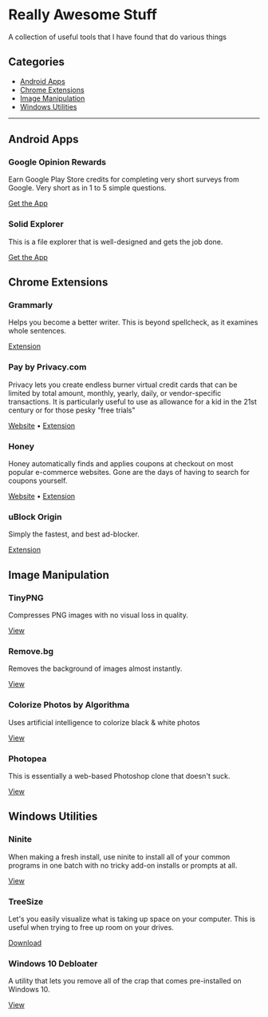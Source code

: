 # Really Awesome Stuff
A collection of useful tools that I have found that do various things

## Categories
* [Android Apps](#android-apps)
* [Chrome Extensions](#chrome-extensions)
* [Image Manipulation](#image-manipulation)
* [Windows Utilities](#windows-utilities)

____
## Android Apps

### Google Opinion Rewards
Earn Google Play Store credits for completing very short surveys from Google. Very short as in 1 to 5 simple questions.

[Get the App](https://play.google.com/store/apps/details?id=com.google.android.apps.paidtasks&hl=en_US)

### Solid Explorer
This is a file explorer that is well-designed and gets the job done.

[Get the App](https://play.google.com/store/apps/details?id=pl.solidexplorer2&hl=en_US)

## Chrome Extensions

### Grammarly
Helps you become a better writer. This is beyond spellcheck, as it examines whole sentences.

[Extension](https://chrome.google.com/webstore/detail/grammarly-for-chrome/kbfnbcaeplbcioakkpcpgfkobkghlhen)

### Pay by Privacy.com
Privacy lets you create endless burner virtual credit cards that can be limited by total amount, monthly, yearly, daily, or vendor-specific transactions. 
It is particularly useful to use as allowance for a kid in the 21st century or for those pesky "free trials"

[Website](https://privacy.com/join/H3YCE) • [Extension](https://chrome.google.com/webstore/detail/pay-by-privacycom/hmgpakheknboplhmlicfkkgjipfabmhp)

### Honey
Honey automatically finds and applies coupons at checkout on most popular e-commerce websites. Gone are the days of having to search for coupons yourself.

[Website](https://www.joinhoney.com/ref/73ya1lm) • [Extension](https://chrome.google.com/webstore/detail/honey/bmnlcjabgnpnenekpadlanbbkooimhnj)

### uBlock Origin
Simply the fastest, and best ad-blocker.

[Extension](https://chrome.google.com/webstore/detail/ublock-origin/cjpalhdlnbpafiamejdnhcphjbkeiagm)


## Image Manipulation

### TinyPNG
Compresses PNG images with no visual loss in quality.

[View](https://tinypng.com)

### Remove.bg
Removes the background of images almost instantly.

[View](https://remove.bg)

### Colorize Photos by Algorithma
Uses artificial intelligence to colorize black & white photos

[View](https://demos.algorithmia.com/colorize-photos)

### Photopea
This is essentially a web-based Photoshop clone that doesn't suck.

[View](https://www.photopea.com/)


## Windows Utilities

### Ninite
When making a fresh install, use ninite to install all of your common programs in one batch with no tricky add-on installs or prompts at all.

[View](https://ninite.com)

### TreeSize
Let's you easily visualize what is taking up space on your computer. This is useful when trying to free up room on your drives.

[Download](https://www.jam-software.com/treesize_free)

### Windows 10 Debloater
A utility that lets you remove all of the crap that comes pre-installed on Windows 10.

[View](https://github.com/Sycnex/Windows10Debloater)
